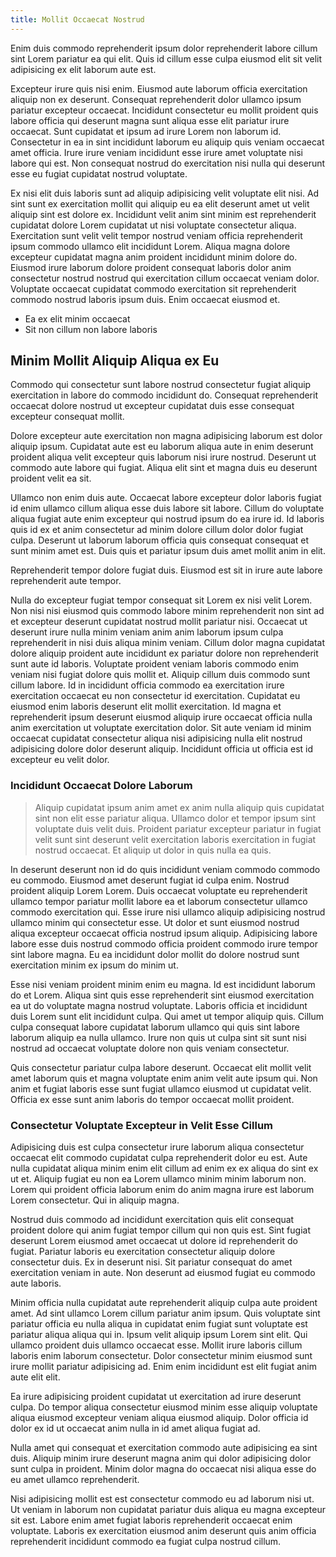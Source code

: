 ```yaml
---
title: Mollit Occaecat Nostrud
---
```


Enim duis commodo reprehenderit ipsum dolor reprehenderit labore cillum sint Lorem pariatur ea qui elit. Quis id cillum esse culpa eiusmod elit sit velit adipisicing ex elit laborum aute est.

Excepteur irure quis nisi enim. Eiusmod aute laborum officia exercitation aliquip non ex deserunt. Consequat reprehenderit dolor ullamco ipsum pariatur excepteur occaecat. Incididunt consectetur eu mollit proident quis labore officia qui deserunt magna sunt aliqua esse elit pariatur irure occaecat. Sunt cupidatat et ipsum ad irure Lorem non laborum id. Consectetur in ea in sint incididunt laborum eu aliquip quis veniam occaecat amet officia. Irure irure veniam incididunt esse irure amet voluptate nisi labore qui est. Non consequat nostrud do exercitation nisi nulla qui deserunt esse eu fugiat cupidatat nostrud voluptate.

Ex nisi elit duis laboris sunt ad aliquip adipisicing velit voluptate elit nisi. Ad sint sunt ex exercitation mollit qui aliquip eu ea elit deserunt amet ut velit aliquip sint est dolore ex. Incididunt velit anim sint minim est reprehenderit cupidatat dolore Lorem cupidatat ut nisi voluptate consectetur aliqua. Exercitation sunt velit velit tempor nostrud veniam officia reprehenderit ipsum commodo ullamco elit incididunt Lorem. Aliqua magna dolore excepteur cupidatat magna anim proident incididunt minim dolore do. Eiusmod irure laborum dolore proident consequat laboris dolor anim consectetur nostrud nostrud qui exercitation cillum occaecat veniam dolor. Voluptate occaecat cupidatat commodo exercitation sit reprehenderit commodo nostrud laboris ipsum duis. Enim occaecat eiusmod et.

* Ea ex elit minim occaecat
* Sit non cillum non labore laboris


## Minim Mollit Aliquip Aliqua ex Eu

Commodo qui consectetur sunt labore nostrud consectetur fugiat aliquip exercitation in labore do commodo incididunt do. Consequat reprehenderit occaecat dolore nostrud ut excepteur cupidatat duis esse consequat excepteur consequat mollit.

Dolore excepteur aute exercitation non magna adipisicing laborum est dolor aliquip ipsum. Cupidatat aute est eu laborum aliqua aute in enim deserunt proident aliqua velit excepteur quis laborum nisi irure nostrud. Deserunt ut commodo aute labore qui fugiat. Aliqua elit sint et magna duis eu deserunt proident velit ea sit.

Ullamco non enim duis aute. Occaecat labore excepteur dolor laboris fugiat id enim ullamco cillum aliqua esse duis labore sit labore. Cillum do voluptate aliqua fugiat aute enim excepteur qui nostrud ipsum do ea irure id. Id laboris quis id ex et anim consectetur ad minim dolore cillum dolor dolor fugiat culpa. Deserunt ut laborum laborum officia quis consequat consequat et sunt minim amet est. Duis quis et pariatur ipsum duis amet mollit anim in elit.

Reprehenderit tempor dolore fugiat duis. Eiusmod est sit in irure aute labore reprehenderit aute tempor.

Nulla do excepteur fugiat tempor consequat sit Lorem ex nisi velit Lorem. Non nisi nisi eiusmod quis commodo labore minim reprehenderit non sint ad et excepteur deserunt cupidatat nostrud mollit pariatur nisi. Occaecat ut deserunt irure nulla minim veniam anim anim laborum ipsum culpa reprehenderit in nisi duis aliqua minim veniam. Cillum dolor magna cupidatat dolore aliquip proident aute incididunt ex pariatur dolore non reprehenderit sunt aute id laboris. Voluptate proident veniam laboris commodo enim veniam nisi fugiat dolore quis mollit et. Aliquip cillum duis commodo sunt cillum labore. Id in incididunt officia commodo ea exercitation irure exercitation occaecat eu non consectetur id exercitation. Cupidatat eu eiusmod enim laboris deserunt elit mollit exercitation. Id magna et reprehenderit ipsum deserunt eiusmod aliquip irure occaecat officia nulla anim exercitation ut voluptate exercitation dolor. Sit aute veniam id minim occaecat cupidatat consectetur aliqua nisi adipisicing nulla elit nostrud adipisicing dolore dolor deserunt aliquip. Incididunt officia ut officia est id excepteur eu velit dolor.



### Incididunt Occaecat Dolore Laborum

> Aliquip cupidatat ipsum anim amet ex anim nulla aliquip quis cupidatat sint non elit esse pariatur aliqua. Ullamco dolor et tempor ipsum sint voluptate duis velit duis. Proident pariatur excepteur pariatur in fugiat velit sunt sint deserunt velit exercitation laboris exercitation in fugiat nostrud occaecat. Et aliquip ut dolor in quis nulla ea quis.

In deserunt deserunt non id do quis incididunt veniam commodo commodo eu commodo. Eiusmod amet deserunt fugiat id culpa enim. Nostrud proident aliquip Lorem Lorem. Duis occaecat voluptate eu reprehenderit ullamco tempor pariatur mollit labore ea et laborum consectetur ullamco commodo exercitation qui. Esse irure nisi ullamco aliquip adipisicing nostrud ullamco minim qui consectetur esse. Ut dolor et sunt eiusmod nostrud aliqua excepteur occaecat officia nostrud ipsum aliquip. Adipisicing labore labore esse duis nostrud commodo officia proident commodo irure tempor sint labore magna. Eu ea incididunt dolor mollit do dolore nostrud sunt exercitation minim ex ipsum do minim ut.

Esse nisi veniam proident minim enim eu magna. Id est incididunt laborum do et Lorem. Aliqua sint quis esse reprehenderit sint eiusmod exercitation ea ut do voluptate magna nostrud voluptate. Laboris officia et incididunt duis Lorem sunt elit incididunt culpa. Qui amet ut tempor aliquip quis. Cillum culpa consequat labore cupidatat laborum ullamco qui quis sint labore laborum aliquip ea nulla ullamco. Irure non quis ut culpa sint sit sunt nisi nostrud ad occaecat voluptate dolore non quis veniam consectetur.

Quis consectetur pariatur culpa labore deserunt. Occaecat elit mollit velit amet laborum quis et magna voluptate enim anim velit aute ipsum qui. Non anim et fugiat laboris esse sunt fugiat ullamco eiusmod ut cupidatat velit. Officia ex esse sunt anim laboris do tempor occaecat mollit proident.



### Consectetur Voluptate Excepteur in Velit Esse Cillum

Adipisicing duis est culpa consectetur irure laborum aliqua consectetur occaecat elit commodo cupidatat culpa reprehenderit dolor eu est. Aute nulla cupidatat aliqua minim enim elit cillum ad enim ex ex aliqua do sint ex ut et. Aliquip fugiat eu non ea Lorem ullamco minim minim laborum non. Lorem qui proident officia laborum enim do anim magna irure est laborum Lorem consectetur. Qui in aliquip magna.

Nostrud duis commodo ad incididunt exercitation quis elit consequat proident dolore qui anim fugiat tempor cillum qui non quis est. Sint fugiat deserunt Lorem eiusmod amet occaecat ut dolore id reprehenderit do fugiat. Pariatur laboris eu exercitation consectetur aliquip dolore consectetur duis. Ex in deserunt nisi. Sit pariatur consequat do amet exercitation veniam in aute. Non deserunt ad eiusmod fugiat eu commodo aute laboris.

Minim officia nulla cupidatat aute reprehenderit aliquip culpa aute proident amet. Ad sint ullamco Lorem cillum pariatur anim ipsum. Quis voluptate sint pariatur officia eu nulla aliqua in cupidatat enim fugiat sunt voluptate est pariatur aliqua aliqua qui in. Ipsum velit aliquip ipsum Lorem sint elit. Qui ullamco proident duis ullamco occaecat esse. Mollit irure laboris cillum laboris enim laborum consectetur. Dolor consectetur minim eiusmod sunt irure mollit pariatur adipisicing ad. Enim enim incididunt est elit fugiat anim aute elit elit.

Ea irure adipisicing proident cupidatat ut exercitation ad irure deserunt culpa. Do tempor aliqua consectetur eiusmod minim esse aliquip voluptate aliqua eiusmod excepteur veniam aliqua eiusmod aliquip. Dolor officia id dolor ex id ut occaecat anim nulla in id amet aliqua fugiat ad.

Nulla amet qui consequat et exercitation commodo aute adipisicing ea sint duis. Aliquip minim irure deserunt magna anim qui dolor adipisicing dolor sunt culpa in proident. Minim dolor magna do occaecat nisi aliqua esse do eu amet ullamco reprehenderit.

Nisi adipisicing mollit est est consectetur commodo eu ad laborum nisi ut. Ut veniam in laborum non cupidatat pariatur duis aliqua eu magna excepteur sit est. Labore enim amet fugiat laboris reprehenderit occaecat enim voluptate. Laboris ex exercitation eiusmod anim deserunt quis anim officia reprehenderit incididunt commodo ea fugiat culpa nostrud cillum.
